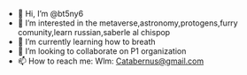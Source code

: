 - 👋 Hi, I’m @bt5ny6
- 👀 I’m interested in the metaverse,astronomy,protogens,furry comunity,learn russian,saberle al chispop
- 🌱 I’m currently learning how to breath
- 💞️ I’m looking to collaborate on P1 organization
- 📫 How to reach me: Wlm: Catabernus@gmail.com

<!---
bt5ny6/bt5ny6 is a ✨ special ✨ repository because its `README.md` (this file) appears on your GitHub profile.
You can click the Preview link to take a look at your changes.
--->

